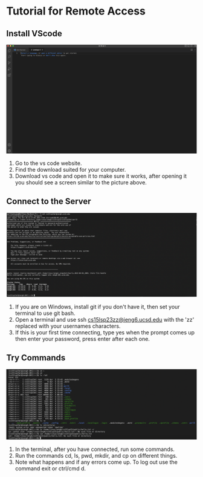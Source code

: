 # Tutorial for Remote Access

## Install VScode

![Image](vscodeopen.png)

1. Go to the vs code website.
2. Find the download suited for your computer.
3. Download vs code and open it to make sure it works, after opening it you should see a screen similar to the picture above.

## Connect to the Server

![Image](access.png)

1. If you are on Windows, install git if you don't have it, then set your terminal to use git bash.
2. Open a terminal and use ssh cs15lsp23zz@ieng6.ucsd.edu with the 'zz' replaced with your usernames characters.
3. If this is your first time connecting, type yes when the prompt comes up then enter your password, press enter after each one.

## Try Commands 

![Image](commands.png)

1. In the terminal, after you have connected, run some commands. 
2. Run the commands cd, ls, pwd, mkdir, and cp on different things.
3. Note what happens and if any errors come up. To log out use the command exit or ctrl/cmd d.

